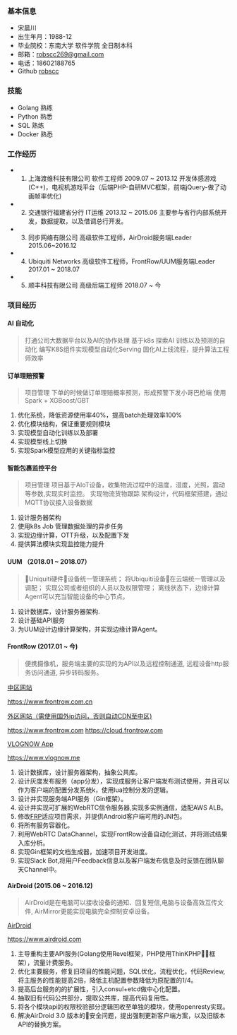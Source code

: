 ### 基本信息

* 宋晨川
* 出生年月：1988-12
* 毕业院校：东南大学 软件学院 全日制本科
* 邮箱：robscc269@gmail.com
* 电话：18602188765
* Github [robscc](https://github.com/robscc)

### 技能

- Golang 熟练
- Python 熟悉
- SQL 熟练
- Docker 熟悉

### 工作经历

- 1. 上海渡维科技有限公司 软件工程师 2009.07 ~ 2013.12 开发体感游戏(C++)，电视机游戏平台（后端PHP-自研MVC框架，前端jQuery-做了动画帧率优化)
- 2. 交通银行福建省分行 IT运维 2013.12 ~ 2015.06 主要参与省行内部系统开发，数据提取，以及借调总行开发。
- 3. 同步网络有限公司 高级软件工程师，AirDroid服务端Leader 2015.06~2016.12
- 4. Ubiquiti Networks 高级软件工程师，FrontRow/UUM服务端Leader 2017.01 ~ 2018.07
- 5. 顺丰科技有限公司 高级后端工程师 2018.07 ~ 今

### 项目经历

#### AI 自动化

>打通公司大数据平台以及AI的协作处理
>基于k8s 探索AI 训练以及预测的自动化
>编写K8S组件实现模型自动化Serving
>固化AI上线流程，提升算法工程师效率

#### 订单理赔预警

>项目管理
>下单的时候做订单理赔概率预测，形成预警下发小哥巴枪端
>使用Spark + XGBoost/GBT

1. 优化系统，降低资源使用率40%，提高batch处理效率100%
2. 优化模块结构，保证重要规则模块
3. 实现模型自动化训练以及部署
4. 实现模型线上切换
5. 实现Spark模型应用的关键指标监控

#### 智能包裹监控平台

>项目管理
>项目基于AIoT设备，收集物流过程中的温度，湿度，光照，震动等参数,实现实时监控。
>实现物流货物跟踪
>架构设计，代码框架搭建，通过MQTT协议接入设备数据

1. 设计服务器架构
2. 使用k8s Job 管理数据处理的异步任务
3. 实现边缘计算，OTT升级，以及配置下发
4. 提供算法模块实现监控能力提升

#### UUM （2018.01 ~ 2018.07）

>Uniquiti硬件设备统一管理系统；
>将Ubiquiti设备在云端统一管理以及调配；
>实现公司或者组织的人员以及权限管理；
>离线状态下，边缘计算Agent可以充当智能设备的中心节点。

1. 设计数据库，设计服务器架构.
2. 设计基础API服务
3. 为UUM设计边缘计算架构，并实现边缘计算Agent。

#### FrontRow (2017.01 ~ 今)

> 便携摄像机，服务端主要的实现的为API以及远程控制通道,
> 远程设备http服务访问通道, 异步转码服务。

[中区网站](https://www.frontrow.com.cn)

https://www.frontrow.com.cn

[外区网站（需使用国外ip访问，否则自动CDN至中区)](https://www.frontrow.com)

https://www.frontrow.com
https://cloud.frontrow.com

[VLOGNOW App](https://www.vlognow.me)

https://www.vlognow.me

1. 设计数据库，设计服务器架构，抽象公共库。
2. 设计灰度发布服务（app分发），实现成服务让客户端发布测试使用，并且可以作为客户端的配置分发系统k，使用lua控制分发的逻辑。
3. 设计并实现服务端API服务（Gin框架）。
4. 设计并实现可扩展的WebRTC信令服务器,实现多实例通信，适配AWS ALB。
5. 修改[FRP](https://github.com/fatedier/frp)适应项目需求，并提供Android客户端可用的JNI包。
6. 将所有服务容器化。
7. 利用WebRTC DataChannel，实现FrontRow设备自动化测试，并将测试结果入库分析。
8. 实现Gin框架的文档生成器，加速项目开发进度。
9. 实现Slack Bot,将用户Feedback信息以及客户端发布信息及时反馈在团队聊天Channel中。

#### AirDroid (2015.06 ~ 2016.12)

> AirDroid是在电脑可以接收设备的通知、回复短信,电脑与设备高效互传文件,
> AirMirror更能实现电脑完全控制安卓设备。

[AirDroid](https://www.airdroid.com)

https://www.airdroid.com

1. 主导重构主要API服务(Golang使用Revel框架，PHP使用ThinKPHP框架），流量计费服务。
2. 优化主要服务，修复旧项目的性能问题，SQL优化，流程优化，代码Review,将主服务的性能提高2倍，降低主机配置参数降低为原配置的1/4。
3. 提高后台服务的的扩展性，引入consul+etcd做中心化配置。
4. 抽取旧有代码公共部分，提取公共库，提高代码复用性。
5. 将各个模块api的权限校验部分逻辑回收至单独的模块，使用openresty实现。
6. 解决AirDroid 3.0 版本的安全问题，提出强制更新客户端方案，以及旧版本API的替换方案。
